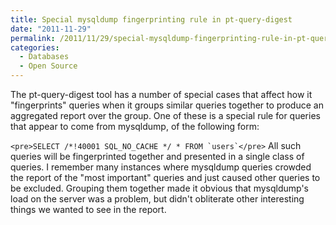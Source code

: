 ```yaml
---
title: Special mysqldump fingerprinting rule in pt-query-digest
date: "2011-11-29"
permalink: /2011/11/29/special-mysqldump-fingerprinting-rule-in-pt-query-digest/
categories:
  - Databases
  - Open Source
---
```

The pt-query-digest tool has a number of special cases that affect how it "fingerprints" queries when it groups similar queries together to produce an aggregated report over the group. One of these is a special rule for queries that appear to come from mysqldump, of the following form:

``<pre>SELECT /*!40001 SQL_NO_CACHE */ * FROM `users`</pre>`` 
All such queries will be fingerprinted together and presented in a single class of queries. I remember many instances where mysqldump queries crowded the report of the "most important" queries and just caused other queries to be excluded. Grouping them together made it obvious that mysqldump's load on the server was a problem, but didn't obliterate other interesting things we wanted to see in the report.
